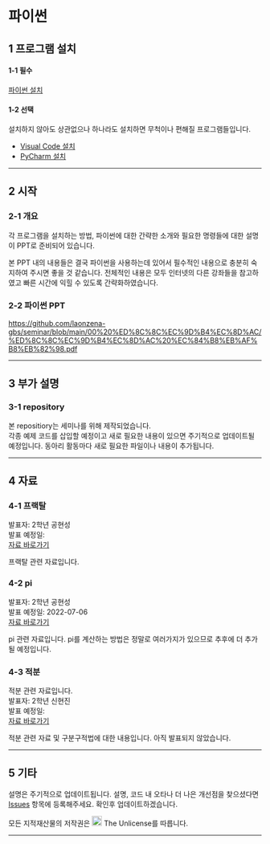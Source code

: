 # 파이썬

## 1 프로그램 설치
#### 1-1 필수
[파이썬 설치](https://www.python.org/)

#### 1-2 선택
설치하지 않아도 상관없으나 하나라도 설치하면 무척이나 편해질 프로그램들입니다.

* [Visual Code 설치](https://code.visualstudio.com/download) 
* [PyCharm 설치](https://www.jetbrains.com/ko-kr/pycharm/download/#section=windows)

---

## 2 시작
### 2-1 개요
각 프로그램을 설치하는 방법, 파이썬에 대한 간략한 소개와 필요한 명령들에 대한 설명이 PPT로 준비되어 있습니다.

본 PPT 내의 내용들은 결국 파이썬을 사용하는데 있어서 필수적인 내용으로 충분히 숙지하여 주시면 좋을 것 같습니다.
전체적인 내용은 모두 인터넷의 다른 강좌들을 참고하였고 빠른 시간에 익힐 수 있도록 간략화하였습니다.


### 2-2 파이썬 PPT
https://github.com/laonzena-gbs/seminar/blob/main/00%20%ED%8C%8C%EC%9D%B4%EC%8D%AC/%ED%8C%8C%EC%9D%B4%EC%8D%AC%20%EC%84%B8%EB%AF%B8%EB%82%98.pdf

---

## 3 부가 설명
### 3-1 repository
본 repositiory는 세미나를 위해 제작되었습니다.  
각종 예제 코드를 삽입할 예정이고 새로 필요한 내용이 있으면 주기적으로 업데이트될 예정입니다. 동아리 활동마다 새로 필요한 파일이나 내용이 추가됩니다.

---

## 4 자료
### 4-1 프랙탈
발표자: 2학년 공현성  
발표 예정일:   
[자료 바로가기](https://github.com/laonzena-gbs/seminar/tree/main/01%20%ED%94%84%EB%9E%99%ED%83%88)  

프랙탈 관련 자료입니다.  

### 4-2 pi
발표자: 2학년 공현성  
발표 예정일: 2022-07-06  
[자료 바로가기](https://github.com/laonzena-gbs/seminar/tree/main/03%20%EC%9B%90%EC%A3%BC%EC%9C%A8)  
  
pi 관련 자료입니다.
pi를 계산하는 방법은 정말로 여러가지가 있으므로 추후에 더 추가될 예정입니다.  

### 4-3 적분
적분 관련 자료입니다.  
발표자: 2학년 신현진  
발표 예정일:   
[자료 바로가기](https://github.com/laonzena-gbs/seminar/tree/main/02%20%EC%A0%81%EB%B6%84)  
  
적분 관련 자료 및 구분구적법에 대한 내용입니다.
아직 발표되지 않았습니다.

---

## 5 기타
설명은 주기적으로 업데이트됩니다.
설명, 코드 내 오타나 더 나은 개선점을 찾으셨다면 [Issues](https://github.com/laonzena-gbs/seminar/issues) 항목에 등록해주세요. 확인후 업데이트하겠습니다.

모든 지적재산물의 저작권은 <img src="https://upload.wikimedia.org/wikipedia/commons/thumb/e/eb/PD-icon-black.svg/196px-PD-icon-black.svg.png" alt="c" width="20" height="20"/> The Unlicense를 따릅니다.

---
